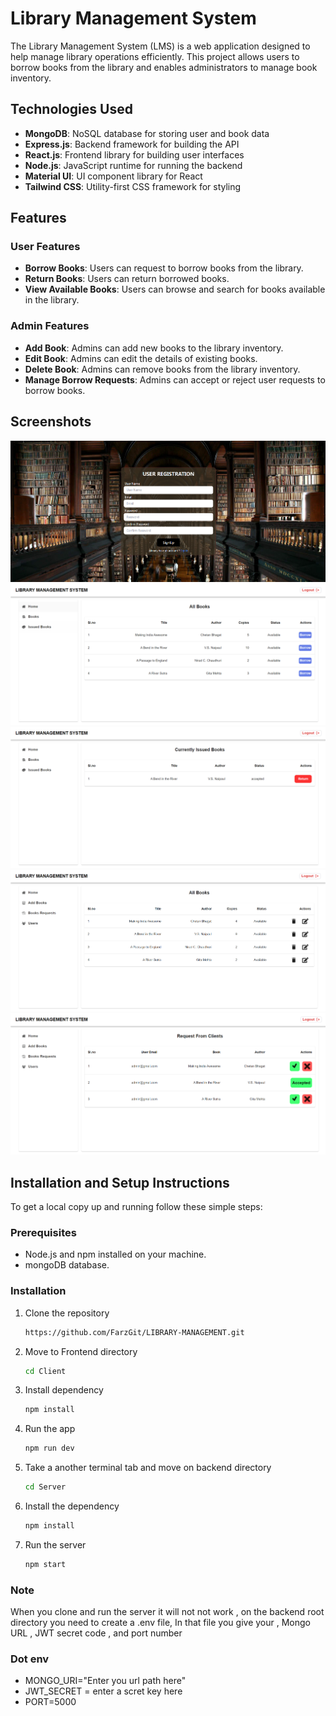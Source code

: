 # Library Management System

The Library Management System (LMS) is a web application designed to help manage library operations efficiently. This project allows users to borrow books from the library and enables administrators to manage book inventory.


## Technologies Used

- **MongoDB**: NoSQL database for storing user and book data
- **Express.js**: Backend framework for building the API
- **React.js**: Frontend library for building user interfaces
- **Node.js**: JavaScript runtime for running the backend
- **Material UI**: UI component library for React
- **Tailwind CSS**: Utility-first CSS framework for styling

## Features

### User Features
- **Borrow Books**: Users can request to borrow books from the library.
- **Return Books**: Users can return borrowed books.
- **View Available Books**: Users can browse and search for books available in the library.

### Admin Features
- **Add Book**: Admins can add new books to the library inventory.
- **Edit Book**: Admins can edit the details of existing books.
- **Delete Book**: Admins can remove books from the library inventory.
- **Manage Borrow Requests**: Admins can accept or reject user requests to borrow books.

## Screenshots

![Screenshot1](/Client/public/readme/registration.png)
![Screenshot1](/Client/public/readme/Books1.png)
![Screenshot2](/Client/public/readme/issuedBooks.png)
![Screenshot2](/Client/public/readme/books2.png)
![Screenshot2](/Client/public/readme/request.png)


## Installation and Setup Instructions

To get a local copy up and running follow these simple steps:

### Prerequisites

- Node.js and npm installed on your machine.
- mongoDB database.

### Installation

1. Clone the repository

   ```bash
   https://github.com/FarzGit/LIBRARY-MANAGEMENT.git


2. Move to Frontend directory

   ```bash
   cd Client
   
3. Install dependency
    
   ```bash
   npm install
   
4. Run the app
    
   ```bash
   npm run dev

5. Take a another terminal tab and move on backend directory
    
   ```bash
   cd Server

6. Install the dependency
    
   ```bash
   npm install

7. Run the server
    
   ```bash
   npm start

  ### Note

  When you clone and run the server it will not not work , on the backend root directory you need to create a .env file, In that file you give your , Mongo URL , JWT secret code , and port number

  ### Dot env

  - MONGO_URI="Enter you url path here"
  - JWT_SECRET = enter a scret key here
  - PORT=5000